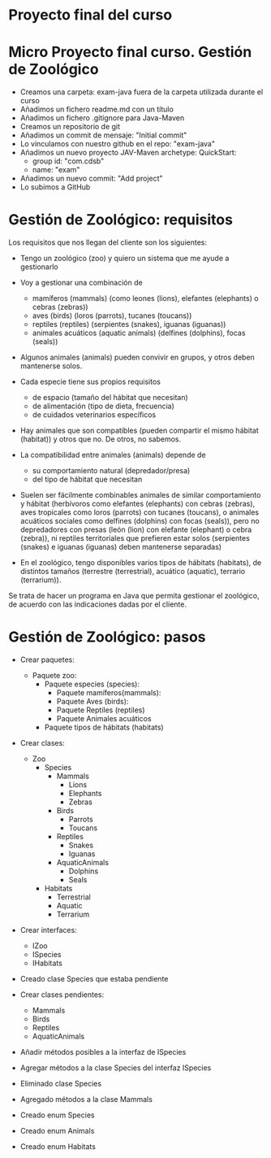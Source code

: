 # Proyecto final del curso

# Micro Proyecto final curso. Gestión de Zoológico

- Creamos una carpeta: exam-java fuera de la carpeta utilizada durante el curso
- Añadimos un fichero readme.md con un título
- Añadimos un fichero .gitignore para Java-Maven
- Creamos un repositorio de git
- Añadimos un commit de mensaje: "Initial commit"
- Lo vinculamos con nuestro github en el repo: "exam-java"
- Añadimos un nuevo proyecto JAV-Maven archetype: QuickStart:
  - group id: "com.cdsb"
  - name: "exam"
- Añadimos un nuevo commit: "Add project"
- Lo subimos a GitHub

# Gestión de Zoológico: requisitos

Los requisitos que nos llegan del cliente son los siguientes:

- Tengo un zoológico (zoo) y quiero un sistema que me ayude a gestionarlo
- Voy a gestionar una combinación de

  - mamíferos (mammals) (como leones (lions), elefantes (elephants) o cebras (zebras))
  - aves (birds) (loros (parrots), tucanes (toucans))
  - reptiles (reptiles) (serpientes (snakes), iguanas (iguanas))
  - animales acuáticos (aquatic animals) (delfines (dolphins), focas (seals))

- Algunos animales (animals) pueden convivir en grupos, y otros deben mantenerse solos.

- Cada especie tiene sus propios requisitos

  - de espacio (tamaño del hábitat que necesitan)
  - de alimentación (tipo de dieta, frecuencia)
  - de cuidados veterinarios específicos

- Hay animales que son compatibles (pueden compartir el mismo hábitat (habitat)) y otros que no. De otros, no sabemos.

- La compatibilidad entre animales (animals) depende de

  - su comportamiento natural (depredador/presa)
  - del tipo de hábitat que necesitan

- Suelen ser fácilmente combinables animales de similar comportamiento y hábitat (herbívoros como elefantes (elephants) con cebras (zebras), aves tropicales como loros (parrots) con tucanes (toucans), o animales acuáticos sociales como delfines (dolphins) con focas (seals)),
  pero no depredadores con presas (león (lion) con elefante (elephant) o cebra (zebra)), ni reptiles territoriales que prefieren estar solos (serpientes (snakes) e iguanas (iguanas) deben mantenerse separadas)

- En el zoológico, tengo disponibles varios tipos de hábitats (habitats), de distintos tamaños (terrestre (terrestrial), acuático (aquatic), terrario (terrarium)).

Se trata de hacer un programa en Java que permita gestionar el zoológico, de acuerdo con las indicaciones dadas por el cliente.



# Gestión de Zoológico: pasos

- Crear paquetes: 
    - Paquete zoo:
        - Paquete especies (species):
            - Paquete mamíferos(mammals):
            - Paquete Aves (birds):
            - Paquete Reptiles (reptiles)
            - Paquete Animales acuáticos
        - Paquete tipos de hábitats (habitats)

- Crear clases:
    - Zoo
        - Species
            - Mammals
                - Lions
                - Elephants
                - Zebras
            - Birds
                - Parrots
                - Toucans
            - Reptiles
                - Snakes
                - Iguanas
            - AquaticAnimals
                - Dolphins
                - Seals
        - Habitats
            - Terrestrial
            - Aquatic
            - Terrarium

- Crear interfaces:
    - IZoo
    - ISpecies
    - IHabitats
- Creado clase Species que estaba pendiente

- Crear clases pendientes:
    - Mammals
    - Birds
    - Reptiles
    - AquaticAnimals

- Añadir métodos posibles a la interfaz de ISpecies

- Agregar métodos a la clase Species del interfaz ISpecies 

- Eliminado clase Species

- Agregado métodos a la clase Mammals

- Creado enum Species

- Creado enum Animals

- Creado enum Habitats